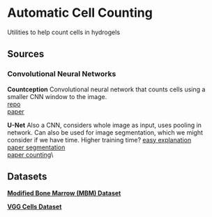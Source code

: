 # Automatic Cell Counting
Utilities to help count cells in hydrogels

## Sources
### Convolutional Neural Networks
**Countception**
Convolutional neural network that counts cells using a smaller CNN window to the image.\
[repo](https://github.com/ieee8023/countception)\
[paper](https://arxiv.org/abs/1703.08710)

**U-Net**
Also a CNN, considers whole image as input, uses pooling in network. Can also be used for image segmentation, which we might consider if we have time. Higher training time?
[easy explanation](https://towardsdatascience.com/understanding-semantic-segmentation-with-unet-6be4f42d4b47)\
[paper segmentation](https://arxiv.org/abs/1505.04597)\
[paper counting](https://www.ncbi.nlm.nih.gov/pmc/articles/PMC8153189/#R24)\

## Datasets
**[Modified Bone Marrow (MBM) Dataset](https://github.com/ieee8023/countception/blob/master/MBM_data.zip)**

**[VGG Cells Dataset](https://github.com/ieee8023/countception/blob/master/cells.zip)**
